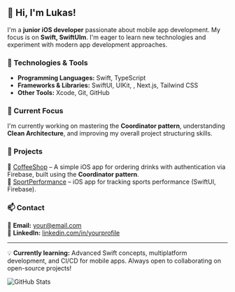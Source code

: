 ## 👋 Hi, I'm Lukas!

I'm a **junior iOS developer** passionate about mobile app development. My focus is on **Swift, SwiftUIm**. I'm eager to learn new technologies and experiment with modern app development approaches.

### 🔧 Technologies & Tools
- **Programming Languages:** Swift, TypeScript  
- **Frameworks & Libraries:** SwiftUI, UIKit, , Next.js, Tailwind CSS  
- **Other Tools:** Xcode, Git, GitHub

### 🚀 Current Focus  
I'm currently working on mastering the **Coordinator pattern**, understanding **Clean Architecture**, and improving my overall project structuring skills.

### 📌 Projects  
🔹 [CoffeeShop](https://github.com/your-repository) – A simple iOS app for ordering drinks with authentication via Firebase, built using the **Coordinator pattern**.  
🔹 [SportPerformance](https://github.com/your-repository) – iOS app for tracking sports performance (SwiftUI, Firebase).  

### 📫 Contact  
📧 **Email:** your@email.com  
🔗 **LinkedIn:** [linkedin.com/in/yourprofile](https://linkedin.com/in/yourprofile)  

---

💡 **Currently learning:** Advanced Swift concepts, multiplatform development, and CI/CD for mobile apps. Always open to collaborating on open-source projects!

![GitHub Stats](https://github-readme-stats.vercel.app/api?username=your-username&show_icons=true&theme=radical)
